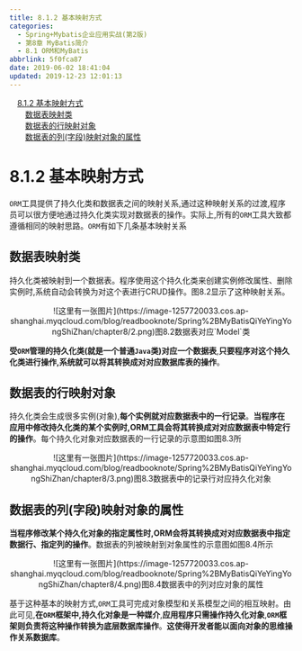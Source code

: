 ```yaml
---
title: 8.1.2 基本映射方式
categories:
  - Spring+Mybatis企业应用实战(第2版)
  - 第8章 MyBatis简介
  - 8.1 ORM和MyBatis
abbrlink: 5f0fca87
date: 2019-06-02 18:41:04
updated: 2019-12-23 12:01:13
---
```

<div id='my_toc'><a href="/JavaReadingNotes/5f0fca87/#8-1-2-基本映射方式" class="header_1">8.1.2 基本映射方式</a>&nbsp;<br><a href="/JavaReadingNotes/5f0fca87/#数据表映射类" class="header_2">数据表映射类</a>&nbsp;<br><a href="/JavaReadingNotes/5f0fca87/#数据表的行映射对象" class="header_2">数据表的行映射对象</a>&nbsp;<br><a href="/JavaReadingNotes/5f0fca87/#数据表的列-字段-映射对象的属性" class="header_2">数据表的列(字段)映射对象的属性</a>&nbsp;<br></div>
<style>.header_1{margin-left: 1em;}.header_2{margin-left: 2em;}.header_3{margin-left: 3em;}.header_4{margin-left: 4em;}.header_5{margin-left: 5em;}.header_6{margin-left: 6em;}</style>
<!--more-->
<script>if (navigator.platform.search('arm')==-1){document.getElementById('my_toc').style.display = 'none';}var e,p = document.getElementsByTagName('p');while (p.length>0) {e = p[0];e.parentElement.removeChild(e);}</script>

<!--end-->
# 8.1.2 基本映射方式 #
`ORM`工具提供了持久化类和数据表之间的映射关系,通过这种映射关系的过渡,程序员可以很方便地通过持久化类实现对数据表的操作。实际上,所有的`ORM`工具大致都遵循相同的映射思路。`ORM`有如下几条基本映射关系
## 数据表映射类 ##
持久化类被映射到一个数据表。程序使用这个持久化类来创建实例修改属性、删除实例时,系统自动会转换为对这个表进行CRUD操作。图8.2显示了这种映射关系。
<center>![这里有一张图片](https://image-1257720033.cos.ap-shanghai.myqcloud.com/blog/readbooknote/Spring%2BMyBatisQiYeYingYongShiZhan/chapter8/2.png)<span>图8.2数据表对应`Model`类</span></center>

**受`ORM`管理的持久化类(就是一个普通`Java`类)对应一个数据表**,**只要程序对这个持久化类进行操作,系统就可以将其转换成对对应数据库表的操作**。
## 数据表的行映射对象 ##
持久化类会生成很多实例(对象),**每个实例就对应数据表中的一行记录**。**当程序在应用中修改持久化类的某个实例时,ORM工具会将其转换成对对应数据表中特定行的操作**。每个持久化对象对应数据表的一行记录的示意图如图8.3所
<center>![这里有一张图片](https://image-1257720033.cos.ap-shanghai.myqcloud.com/blog/readbooknote/Spring%2BMyBatisQiYeYingYongShiZhan/chapter8/3.png)<span>图8.3数据表中的记录行对应持久化对象</span></center>

## 数据表的列(字段)映射对象的属性 ##
**当程序修改某个持久化对象的指定属性时,ORM会将其转换成对对应数据表中指定数据行、指定列的操作**。数据表的列被映射到对象属性的示意图如图8.4所示
<center>![这里有一张图片](https://image-1257720033.cos.ap-shanghai.myqcloud.com/blog/readbooknote/Spring%2BMyBatisQiYeYingYongShiZhan/chapter8/4.png)<span>图8.4数据表中的列对应对象的属性</span></center>

基于这种基本的映射方式,`ORM`工具可完成对象模型和关系模型之间的相互映射。由此可见,**在`ORM`框架中,持久化对象是一种媒介**,**应用程序只需操作持久化对象**,**`ORM`框架则负责将这种操作转换为底层数据库操作**。**这使得开发者能以面向对象的思维操作关系数据库**。



